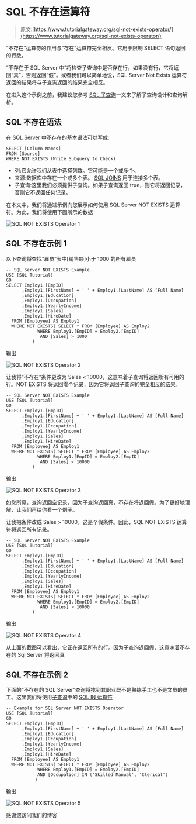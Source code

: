 # SQL 不存在运算符

> 原文:[https://www.tutorialgateway.org/sql-not-exists-operator/](https://www.tutorialgateway.org/sql-not-exists-operator/)

“不存在”运算符的作用与“存在”运算符完全相反。它用于限制 SELECT 语句返回的行数。

“不存在于 SQL Server 中”将检查子查询中是否存在行，如果没有行，它将返回“真”，否则返回“假”。或者我们可以简单地说，SQL Server Not Exists 运算符返回的结果将与子查询返回的结果完全相反。

在进入这个示例之前，我建议您参考 [SQL 子查询](https://www.tutorialgateway.org/sql-subquery/)一文来了解子查询设计和查询解析。

## SQL 不存在语法

在 [SQL Server](https://www.tutorialgateway.org/sql/) 中不存在的基本语法可以写成:

```
SELECT [Column Names]
FROM [Source]
WHERE NOT EXISTS (Write Subquery to Check)

```

*   列:它允许我们从表中选择列数。它可能是一个或多个。
*   来源:数据库中存在一个或多个表。 [SQL JOINS](https://www.tutorialgateway.org/sql-inner-join/) 用于连接多个表。
*   子查询:这里我们必须提供子查询。如果子查询返回 true，则它将返回记录，否则它不返回任何记录。

在本文中，我们将通过示例向您展示如何使用 SQL Server NOT EXISTS 运算符。为此，我们将使用下图所示的数据

![SQL NOT EXISTS Operator 1](img/7d72c098cee4ec84b04bcd74c410ed7d.png)

## SQL 不存在示例 1

以下查询将查找“雇员”表中[销售额]小于 1000 的所有雇员

```
-- SQL Server NOT EXISTS Example
USE [SQL Tutorial]
GO
SELECT Employ1.[EmpID]
      ,Employ1.[FirstName] + ' ' + Employ1.[LastName] AS [Full Name]
      ,Employ1.[Education]
      ,Employ1.[Occupation]
      ,Employ1.[YearlyIncome]
      ,Employ1.[Sales]
      ,Employ1.[HireDate]
  FROM [Employee] AS Employ1
  WHERE NOT EXISTS( SELECT * FROM [Employee] AS Employ2 
		    WHERE Employ1.[EmpID] = Employ2.[EmpID] 
			 AND [Sales] > 1000
		  )
```

输出

![SQL NOT EXISTS Operator 2](img/62008647f4d88fdd00ac57b6913a431c.png)

让我将“不存在”条件更改为 Sales < 10000，这意味着子查询将返回所有可用的行。NOT EXISTS 将返回零个记录，因为它将返回子查询的完全相反的结果。

```
-- SQL Server NOT EXISTS Example
USE [SQL Tutorial]
GO
SELECT Employ1.[EmpID]
      ,Employ1.[FirstName] + ' ' + Employ1.[LastName] AS [Full Name]
      ,Employ1.[Education]
      ,Employ1.[Occupation]
      ,Employ1.[YearlyIncome]
      ,Employ1.[Sales]
      ,Employ1.[HireDate]
  FROM [Employee] AS Employ1
  WHERE NOT EXISTS( SELECT * FROM [Employee] AS Employ2 
		    WHERE Employ1.[EmpID] = Employ2.[EmpID] 
			 AND [Sales] < 10000
		  )
```

输出

![SQL NOT EXISTS Operator 3](img/7ced2a35ef123828bb76ed212252224d.png)

如您所见，查询返回空记录，因为子查询返回真，不存在将返回假。为了更好地理解，让我们再给你看一个例子。

让我把条件改成 Sales > 10000，这是个假条件。因此，SQL NOT EXISTS 运算符将返回所有记录。

```
-- SQL Server NOT EXISTS Example
USE [SQL Tutorial]
GO
SELECT Employ1.[EmpID]
      ,Employ1.[FirstName] + ' ' + Employ1.[LastName] AS [Full Name]
      ,Employ1.[Education]
      ,Employ1.[Occupation]
      ,Employ1.[YearlyIncome]
      ,Employ1.[Sales]
      ,Employ1.[HireDate]
  FROM [Employee] AS Employ1
  WHERE NOT EXISTS( SELECT * FROM [Employee] AS Employ2 
		    WHERE Employ1.[EmpID] = Employ2.[EmpID] 
			 AND [Sales] > 10000
		  )
```

输出

![SQL NOT EXISTS Operator 4](img/87f71be99f538e621106e0f16094894f.png)

从上面的截图可以看出，它正在返回所有的行。因为子查询返回假，这意味着不存在的 Sql Server 将返回真

## SQL 不存在示例 2

下面的“不存在的 SQL Server”查询将找到其职业既不是熟练手工也不是文员的员工。这里我们将使用[子查询](https://www.tutorialgateway.org/sql-subquery/)中的 [SQL IN 运算符](https://www.tutorialgateway.org/sql-in-operator/)

```
-- Example for SQL Server NOT EXISTS Operator
USE [SQL Tutorial]
GO
SELECT Employ1.[EmpID]
      ,Employ1.[FirstName] + ' ' + Employ1.[LastName] AS [Full Name]
      ,Employ1.[Education]
      ,Employ1.[Occupation]
      ,Employ1.[YearlyIncome]
      ,Employ1.[Sales]
      ,Employ1.[HireDate]
  FROM [Employee] AS Employ1
  WHERE NOT EXISTS( SELECT * FROM [Employee] AS Employ2 
		    WHERE Employ1.[EmpID] = Employ2.[EmpID] 
			AND [Occupation] IN ('Skilled Manual', 'Clerical')
		   )
```

输出

![SQL NOT EXISTS Operator 5](img/4cf8ee3db6c8db3091ad4f6653c70c34.png)

感谢您访问我们的博客